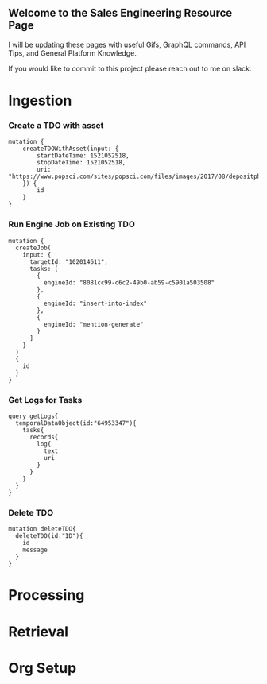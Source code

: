 ## Welcome to the Sales Engineering Resource Page
I will be updating these pages with useful Gifs, GraphQL commands, API Tips, and General Platform Knowledge. 

If you would like to commit to this project please reach out to me on slack. 


# Ingestion

### Create a TDO with asset
```
mutation {
    createTDOWithAsset(input: {
        startDateTime: 1521052518,
        stopDateTime: 1521052518,
        uri: "https://www.popsci.com/sites/popsci.com/files/images/2017/08/depositphotos_3979974_original.jpg"
    }) {
        id
    }
}

```
### Run Engine Job on Existing TDO
```
mutation {
  createJob(
    input: {
      targetId: "102014611", 
      tasks: [
        {
          engineId: "8081cc99-c6c2-49b0-ab59-c5901a503508"
        }, 
        {
          engineId: "insert-into-index"
        }, 
        {
          engineId: "mention-generate"
        }
      ]
    }
  ) 
  {
    id
  }
}
```

### Get Logs for Tasks
```
query getLogs{
  temporalDataObject(id:"64953347"){
    tasks{
      records{
        log{
          text
          uri
        }
      }
    }
  }
}
```

### Delete TDO
```
mutation deleteTDO{
  deleteTDO(id:"ID"){
    id
    message
  }
}
  ```


# Processing 




# Retrieval 



# Org Setup

